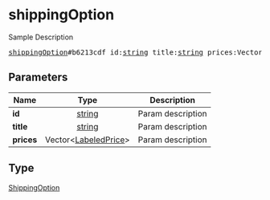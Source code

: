 # shippingOption

Sample Description

<pre>
<a href="../constructor/shippingOption.md">shippingOption</a>#b6213cdf id:<a href="../type/string.md">string</a> title:<a href="../type/string.md">string</a> prices:Vector&lt;<a href="../type/LabeledPrice.md">LabeledPrice</a>&gt; = <a href="../type/ShippingOption.md">ShippingOption</a>;</pre>
## Parameters

| Name | Type | Description |
|------|:----:|-------------|
| **id** | <a href="../type/string.md">string</a> | Param description |
| **title** | <a href="../type/string.md">string</a> | Param description |
| **prices** | Vector&lt;<a href="../type/LabeledPrice.md">LabeledPrice</a>&gt; | Param description |

## Type

<a href="../type/ShippingOption.md">ShippingOption</a>
